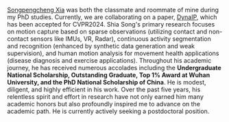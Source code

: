 [Songpengcheng Xia](https://xspc.github.io/zh/) was both the classmate and roommate of mine during my PhD studies. Currently, we are collaborating on a paper, [DynaIP](https://arxiv.org/pdf/2312.02196.pdf), which has been accepted for CVPR2024. Shia Song's primary research focuses on motion capture based on sparse observations (utilizing contact and non-contact sensors like IMUs, VR, Radar), continuous activity segmentation and recognition (enhanced by synthetic data generation and weak supervision), and human motion analysis for movement health applications (disease diagnosis and exercise applications). Throughout his academic journey, he has received numerous accolades including the **Undergraduate National Scholarship, Outstanding Graduate, Top 1% Award at Wuhan University, and the PhD National Scholarship of China**. He is modest, diligent, and highly efficient in his work. Over the past five years, his relentless spirit and effort in research have not only earned him many academic honors but also profoundly inspired me to advance on the academic path. He is currently actively seeking a postdoctoral position.
